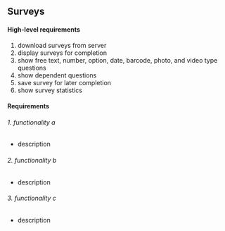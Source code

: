 ## Surveys


#### High-level requirements
1. download surveys from server
2. display surveys for completion
3. show free text, number, option, date, barcode, photo, and video type questions 
4. show dependent questions
4. save survey for later completion
5. show survey statistics

#### Requirements
###### 1. functionality a
* description

###### 2. functionality b
* description

###### 3. functionality c
* description



